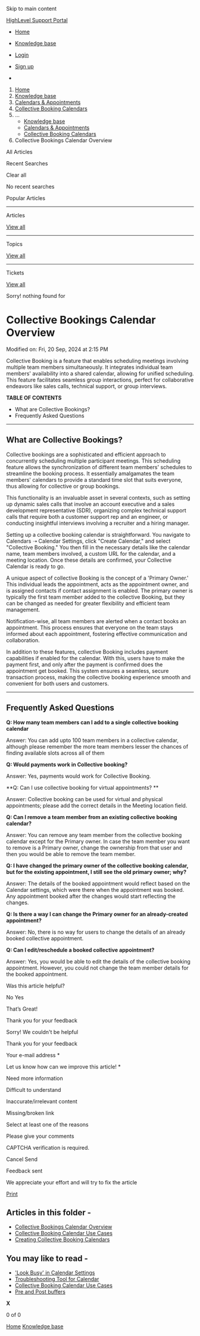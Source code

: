 Skip to main content

[ HighLevel Support Portal ](https://help.gohighlevel.com)

  * [ Home ](/support/home)
  * [ Knowledge base ](/support/solutions)

  * [Login](/support/login)
  * [Sign up](/support/signup)
  * 

  1. [Home](/support/home)
  2. [Knowledge base](/support/solutions)
  3. [Calendars & Appointments](/support/solutions/48000449585)
  4. [Collective Booking Calendars](/support/solutions/folders/155000000701)
  5. ... 
     * [Knowledge base](/support/solutions)
     * [Calendars & Appointments](/support/solutions/48000449585)
     * [Collective Booking Calendars](/support/solutions/folders/155000000701)
  6. Collective Bookings Calendar Overview

All  Articles 

Recent Searches

Clear all

No recent searches

Popular Articles

* * *

Articles

[View all](/support/search/solutions)

* * *

Topics

[View all](/support/search/topics)

* * *

Tickets

[View all](/support/search/tickets)

Sorry! nothing found for   

# Collective Bookings Calendar Overview

Modified on: Fri, 20 Sep, 2024 at 2:15 PM

Collective Booking is a feature that enables scheduling meetings involving multiple team members simultaneously. It integrates individual team members' availability into a shared calendar, allowing for unified scheduling. This feature facilitates seamless group interactions, perfect for collaborative endeavors like sales calls, technical support, or group interviews.

**TABLE OF CONTENTS**

  * What are Collective Bookings?
  * Frequently Asked Questions

* * *

## **What are Collective Bookings?**

Collective bookings are a sophisticated and efficient approach to concurrently scheduling multiple participant meetings. This scheduling feature allows the synchronization of different team members' schedules to streamline the booking process. It essentially amalgamates the team members' calendars to provide a standard time slot that suits everyone, thus allowing for collective or group bookings.

This functionality is an invaluable asset in several contexts, such as setting up dynamic sales calls that involve an account executive and a sales development representative (SDR), organizing complex technical support calls that require both a customer support rep and an engineer, or conducting insightful interviews involving a recruiter and a hiring manager.

Setting up a collective booking calendar is straightforward. You navigate to Calendars ➝ Calendar Settings, click "Create Calendar," and select "Collective Booking." You then fill in the necessary details like the calendar name, team members involved, a custom URL for the calendar, and a meeting location. Once these details are confirmed, your Collective Calendar is ready to go.

A unique aspect of collective Booking is the concept of a 'Primary Owner.' This individual leads the appointment, acts as the appointment owner, and is assigned contacts if contact assignment is enabled. The primary owner is typically the first team member added to the collective Booking, but they can be changed as needed for greater flexibility and efficient team management.

Notification-wise, all team members are alerted when a contact books an appointment. This process ensures that everyone on the team stays informed about each appointment, fostering effective communication and collaboration.

In addition to these features, collective Booking includes payment capabilities if enabled for the calendar. With this, users have to make the payment first, and only after the payment is confirmed does the appointment get booked. This system ensures a seamless, secure transaction process, making the collective booking experience smooth and convenient for both users and customers.

* * *

## **Frequently Asked Questions**

**Q: How many team members can I add to a single collective booking calendar**

Answer: You can add upto 100 team members in a collective calendar, although please remember the more team members lesser the chances of finding available slots across all of them

**Q: Would payments work in Collective booking?**

Answer: Yes, payments would work for Collective Booking.

**Q: Can I use collective booking for virtual appointments?  **

Answer: Collective booking can be used for virtual and physical appointments; please add the correct details in the Meeting location field.

**Q: Can I remove a team member from an existing collective booking calendar?**

Answer: You can remove any team member from the collective booking calendar except for the Primary owner. In case the team member you want to remove is a Primary owner, change the ownership from that user and then you would be able to remove the team member.

**Q: I have changed the primary owner of the collective booking calendar, but for the existing appointment, I still see the old primary owner; why?**

Answer: The details of the booked appointment would reflect based on the Calendar settings, which were there when the appointment was booked. Any appointment booked after the changes would start reflecting the changes. 

**Q: Is there a way I can change the Primary owner for an already-created appointment?**

Answer: No, there is no way for users to change the details of an already booked collective appointment. 

**Q: Can I edit/reschedule a booked collective appointment?**

Answer: Yes, you would be able to edit the details of the collective booking appointment. However, you could not change the team member details for the booked appointment.

Was this article helpful?

No  Yes 

That’s Great!

Thank you for your feedback

Sorry! We couldn't be helpful

Thank you for your feedback

Your e-mail address *

Let us know how can we improve this article! *

Need more information 

Difficult to understand 

Inaccurate/irrelevant content 

Missing/broken link 

Select at least one of the reasons 

Please give your comments 

CAPTCHA verification is required. 

Cancel  Send 

Feedback sent

We appreciate your effort and will try to fix the article

[Print](javascript:print\(\))

## Articles in this folder -

  * [Collective Bookings Calendar Overview](/support/solutions/articles/155000000578-collective-bookings-calendar-overview)
  * [Collective Booking Calendar Use Cases](/support/solutions/articles/155000003556-collective-booking-calendar-use-cases)
  * [Creating Collective Booking Calendars](/support/solutions/articles/155000003557-creating-collective-booking-calendars)

## You may like to read -

  * ['Look Busy' in Calendar Settings](/support/solutions/articles/155000003068--look-busy-in-calendar-settings)
  * [Troubleshooting Tool for Calendar](/support/solutions/articles/155000003358-troubleshooting-tool-for-calendar)
  * [Collective Booking Calendar Use Cases](/support/solutions/articles/155000003556-collective-booking-calendar-use-cases)
  * [Pre and Post buffers](/support/solutions/articles/155000001019-pre-and-post-buffers)

**X**

0 of 0 []()

[Home](/support/home) [Knowledge base](/support/solutions)
